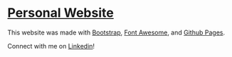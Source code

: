 # [Personal Website](https://tayloradam1999.github.io)

This website was made with [Bootstrap](https://getbootstrap.com/), [Font Awesome](https://fontawesome.com/), and [Github Pages](https://pages.github.com/).

Connect with me on [Linkedin](https://www.linkedin.com/in/tayloradam1999/)!